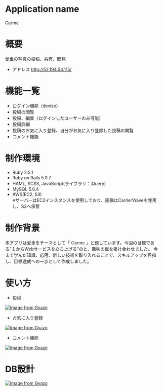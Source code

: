 # Application name

Carme

# 概要

愛車の写真の投稿、共有、閲覧<br>
* アドレス http://52.194.54.115/

# 機能一覧

* ログイン機能（devise）  
* 投稿の閲覧  
* 投稿、編集（ログインしたユーザーのみ可能）  
* 投稿詳細
* 投稿のお気に入り登録、自分がお気に入り登録した投稿の閲覧  
* コメント機能

# 制作環境

* Ruby 2.5.1  
* Ruby on Rails 5.0.7  
* HAML, SCSS, JavaScript(ライブラリ：jQuery)  
* MySQL 5.6.4   
* AWS(EC2, S3)  
※サーバーはEC2インスタンスを使用しており、画像はCarrierWaveを使用し、S3へ保管

# 制作背景

本アプリは愛車をテーマとして「 Carme 」と題しています。今回の目標である"１からWebサービスを立ち上げる"のと、趣味の車を掛け合わせました。 今まで学んだ知識、応用、新しい技術を取り入れることで、スキルアップを目指し、目標達成への一歩として作成しました。

# 使い方

* 投稿

[![Image from Gyazo](https://i.gyazo.com/3418849963acbf89b3cb71078f1a5e20.gif)](https://gyazo.com/3418849963acbf89b3cb71078f1a5e20)
* お気に入り登録

[![Image from Gyazo](https://i.gyazo.com/6ffa6e5d3448272c8badb788e0f805a9.gif)](https://gyazo.com/6ffa6e5d3448272c8badb788e0f805a9)

* コメント機能

[![Image from Gyazo](https://i.gyazo.com/1ff5059f3dd2965ea41ae9cd5796badd.gif)](https://gyazo.com/1ff5059f3dd2965ea41ae9cd5796badd)

# DB設計

[![Image from Gyazo](https://i.gyazo.com/d9167a34253dc1b23312eef799b5865e.png)](https://gyazo.com/d9167a34253dc1b23312eef799b5865e)



